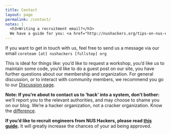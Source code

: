```yaml
---
title: Contact
layout: page
permalink: /contact/
notes: |
  <h3>Writing a recruitment email?</h3>
  We have a guide for you: <a href="http://nushackers.org/tips-on-nus-engineers/">Tips on Recruiting NUS Hackers</a>
---
```


If you want to get in touch with us, feel free to send us a message via our email `coreteam [at] nushackers [fullstop] org`

This is ideal for things like: you’d like to request a workshop, you’d like us
to maintain some code, you’d like to do a guest post on our site, you have
further questions about our membership and organization. For general discussion,
or to interact with community members, we recommend you go to our [Discussion page](http://nushackers.org/discussion/).

__Note: If you’re about to contact us to ‘hack’ into a system, don’t bother:__ we’ll
report you to the relevant authorities, and may choose to shame you on our blog.
We’re a hacker organization, not a cracker organization. Know the [difference](http://nushackers.org/hackerdefined/).

__If you’d like to recruit engineers from NUS Hackers, please read [this guide](http://nushackers.org/tips-on-nus-engineers/).__ It will greatly increase the chances of your ad being approved.